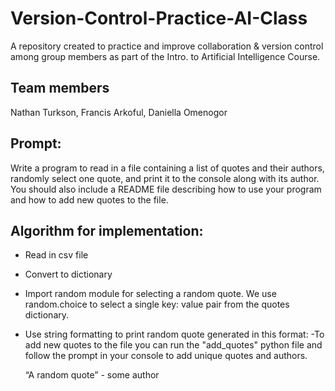 # Version-Control-Practice-AI-Class
A repository created to practice and improve collaboration &amp; version control among group members as part of the Intro. to Artificial Intelligence Course.


Team members
------------
Nathan Turkson, Francis Arkoful, Daniella Omenogor


Prompt: 
-------------------
Write a program to read in a file containing a list of quotes and their authors,
randomly select one quote, and print it to the console along with its author. You should also include a
README file describing how to use your program and how to add new quotes to the file.

Algorithm for implementation:
------------------------------
- Read in csv file
- Convert to dictionary
- Import random module for selecting a random quote. We use random.choice to select a single key: value pair from the quotes dictionary.
- Use string formatting to print random quote generated in this format:
-To add new quotes to the file you can run the "add_quotes" python file and follow the prompt in your console to add unique quotes and authors.


	“A random quote” -  some author

